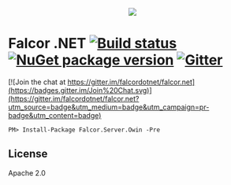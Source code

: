 <p align="center">
  <img src="https://cloud.githubusercontent.com/assets/1016365/8711049/66438ebc-2b03-11e5-8a8a-75934f7ca7ec.png">
</p>

# Falcor .NET [![Build status](https://ci.appveyor.com/api/projects/status/y7ybdqvvcrpxl1kq?svg=true)](https://ci.appveyor.com/project/CraigSmitham/falcor-net) [![NuGet package version](https://img.shields.io/nuget/v/Falcor.svg?style=flat)](https://www.nuget.org/packages/Falcor.Server.Owin) [![Gitter](https://badges.gitter.im/Join%20Chat.svg)](https://gitter.im/falcordotnet/falcor.net?utm_source=badge&utm_medium=badge&utm_campaign=pr-badge)

[![Join the chat at https://gitter.im/falcordotnet/falcor.net](https://badges.gitter.im/Join%20Chat.svg)](https://gitter.im/falcordotnet/falcor.net?utm_source=badge&utm_medium=badge&utm_campaign=pr-badge&utm_content=badge)


```
PM> Install-Package Falcor.Server.Owin -Pre
```


## License
Apache 2.0